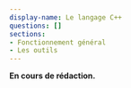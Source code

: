 ```yaml
---
display-name: Le langage C++
questions: []
sections:
- Fonctionnement général
- Les outils
---
```

**En cours de rédaction.**
